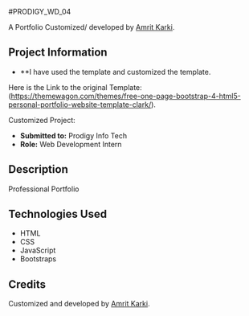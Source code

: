 #PRODIGY_WD_04


A Portfolio Customized/ developed by [Amrit Karki](https://www.linkedin.com/in/amritkarkii001/).

## Project Information

- **I have used the template and customized the template.

Here is the Link to the original Template: 
(https://themewagon.com/themes/free-one-page-bootstrap-4-html5-personal-portfolio-website-template-clark/).

Customized Project:
- **Submitted to:**  Prodigy Info Tech
- **Role:** Web Development Intern


## Description

Professional Portfolio


## Technologies Used

- HTML
- CSS
- JavaScript
- Bootstraps


## Credits

Customized and developed by [Amrit Karki](https://www.linkedin.com/in/amritkarkii001/).
